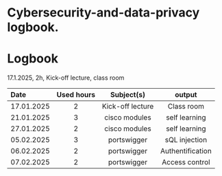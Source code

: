 # Cybersecurity-and-data-privacy logbook.
# Logbook

17.1.2025, 2h, Kick-off lecture, class room

| Date  | Used hours | Subject(s) |  output |
| :---         |     :---:      |     :---:      |     :---:      |
| 17.01.2025 | 2 | Kick-off lecture  | Class room  |
| 21.01.2025 | 3 | cisco modules  | self learning |
| 27.01.2025 | 2 | cisco modules  | self learning |
| 05.02.2025 | 3 | portswigger  | sQL injection |
| 06.02.2025 | 2 | portswigger  | Authentification |
| 07.02.2025 | 2 | portswigger  | Access control |




